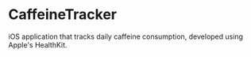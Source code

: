 # CaffeineTracker
iOS application that tracks daily caffeine consumption, developed using Apple's HealthKit.
